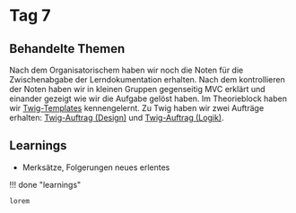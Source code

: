 # Tag 7


## Behandelte Themen
Nach dem Organisatorischem haben wir noch die Noten für die Zwischenabgabe der Lerndokumentation erhalten.
Nach dem kontrollieren der Noten haben wir in kleinen Gruppen gegenseitig MVC erklärt und einander gezeigt wie wir die Aufgabe gelöst haben.
Im Theorieblock haben wir [Twig-Templates](http://localhost:8000/php/template) kennengelernt.
Zu Twig haben wir zwei Aufträge erhalten: [Twig-Auftrag (Design)](http://localhost:8000/) und [Twig-Auftrag (Logik)](http://localhost:8000/).    

## Learnings
- Merksätze, Folgerungen neues erlentes

!!! done "learnings"

    lorem